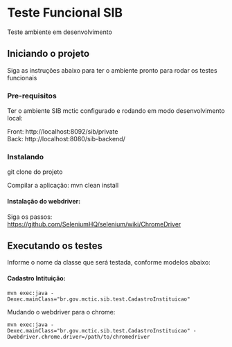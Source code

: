 # Teste Funcional SIB
Teste ambiente em desenvolvimento

## Iniciando o projeto
Siga as instruções abaixo para ter o ambiente pronto para rodar os testes funcionais

### Pre-requisitos

Ter o ambiente SIB mctic configurado e rodando em modo desenvolvimento local:


Front: http://localhost:8092/sib/private </br>
Back:  http://localhost:8080/sib-backend/

### Instalando

git clone do projeto

Compilar a aplicação: mvn clean install

#### Instalação do webdriver:
Siga os passos: </br>
https://github.com/SeleniumHQ/selenium/wiki/ChromeDriver

## Executando os testes
Informe o nome da classe que será testada, conforme modelos abaixo:

#### Cadastro Intituição: 
```
mvn exec:java -Dexec.mainClass="br.gov.mctic.sib.test.CadastroInstituicao"
```
Mudando o webdriver para o chrome: </br>
```
mvn exec:java -Dexec.mainClass="br.gov.mctic.sib.test.CadastroInstituicao" -Dwebdriver.chrome.driver=/path/to/chromedriver
```

